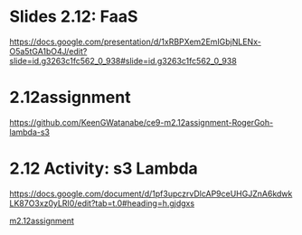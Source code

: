 # Slides 2.12: FaaS
https://docs.google.com/presentation/d/1xRBPXem2EmIGbjNLENx-O5a5tGA1bO4J/edit?slide=id.g3263c1fc562_0_938#slide=id.g3263c1fc562_0_938

# 2.12assignment
https://github.com/KeenGWatanabe/ce9-m2.12assignment-RogerGoh-lambda-s3

# 2.12 Activity: s3 Lambda
https://docs.google.com/document/d/1pf3upczrvDlcAP9ceUHGJZnA6kdwkLK87O3xz0yLRI0/edit?tab=t.0#heading=h.gjdgxs

[m2.12assignment](/M2-Architecture/m2docs/m2.12assignment.md)
